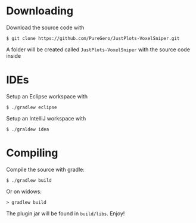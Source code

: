 Downloading
==========
Download the source code with

    $ git clone https://github.com/PureGero/JustPlots-VoxelSniper.git

A folder will be created called `JustPlots-VoxelSniper` with the source code inside

IDEs
====
Setup an Eclipse workspace with

    $ ./gradlew eclipse

Setup an IntelliJ workspace with

    $ ./graldew idea

Compiling
=========
Compile the source with gradle:

    $ ./gradlew build

Or on widows:

    > gradlew build

The plugin jar will be found in `build/libs`. Enjoy!